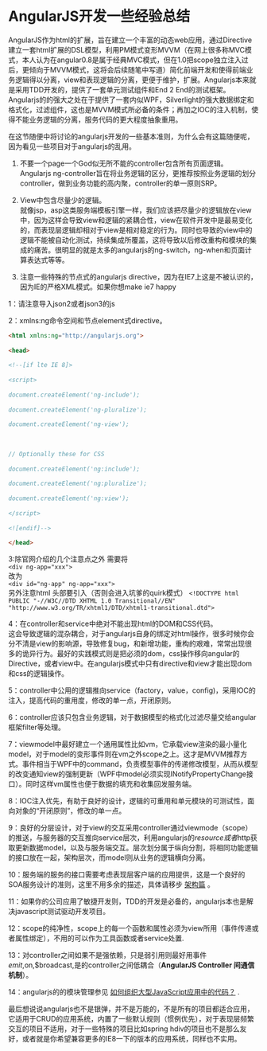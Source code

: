 # AngularJS开发一些经验总结

AngularJS作为html的扩展，旨在建立一个丰富的动态web应用，通过Directive建立一套html扩展的DSL模型，利用PM模式变形MVVM（在网上很多称MVC模式，本人认为在angular0.8是属于经典MVC模式，但在1.0把scope独立注入过后，更倾向于MVVM模式，这将会后续随笔中写道）简化前端开发和使得前端业务逻辑得以分离，view和表现逻辑的分离，更便于维护，扩展。Angularjs本来就是采用TDD开发的，提供了一套单元测试组件和End 2 End的测试框架。Angularjs的的强大之处在于提供了一套内似WPF，Silverlight的强大数据绑定和格式化，过滤组件，这也是MVVM模式所必备的条件；再加之IOC的注入机制，使得不能业务逻辑的分离，服务代码的更大程度抽象重用。   

在这节随便中将讨论的angularjs开发的一些基本准则，为什么会有这篇随便呢，因为看见一些项目对于angularjs的乱用。

1. 不要一个page一个God似无所不能的controller包含所有页面逻辑。  
Angularjs ng-controller旨在将业务逻辑的区分，更推荐按照业务逻辑的划分controller，做到业务功能的高内聚，controller的单一原则SRP。   

2. View中包含尽量少的逻辑。   
就像jsp，asp这类服务端模板引擎一样，我们应该把尽量少的逻辑放在view中，因为这样会导致view和逻辑的紧耦合性，view在软件开发中是最易变化的，而表现层逻辑却相对于view是相对稳定的行为。同时也导致的view中的逻辑不能被自动化测试，持续集成所覆盖，这将导致以后修改重构和模块的集成的痛苦。很明显的就是太多的angularjs的ng-switch，ng-when和页面计算表达式等等。   

3. 注意一些特殊的节点式的angularjs directive，因为在IE7上这是不被认识的，因为IE的严格XML模式。如果你想make ie7 happy        


1：请注意导入json2或者json3的js        

2：xmlns:ng命令空间和节点element式directive。     
```html
<html xmlns:ng="http://angularjs.org">
 
<head>
 
<!--[if lte IE 8]>
 
<script>
 
document.createElement('ng-include');
 
document.createElement('ng-pluralize');
 
document.createElement('ng-view');
 
 
 
// Optionally these for CSS
 
document.createElement('ng:include');
 
document.createElement('ng:pluralize');
 
document.createElement('ng:view');
 
</script>
 
<![endif]-->
 
</head>
```


3:除官网介绍的几个注意点之外 需要将   
`<div ng-app="xxx">`    
改为    
`<div id="ng-app" ng-app="xxx">`    
另外注意html 头部要引入（否则会进入坑爹的quirk模式）
`<!DOCTYPE html PUBLIC "-//W3C//DTD XHTML 1.0 Transitional//EN" "http://www.w3.org/TR/xhtml1/DTD/xhtml1-transitional.dtd">`      

4：在controller和service中绝对不能出现html的DOM和CSS代码。    
这会导致逻辑的混杂耦合，对于angularjs自身的绑定对html操作，很多时候你会分不清是view的影响源，导致修复bug，和新增功能，重构的艰难，常常出现很多的诡异行为。最好的实践模式则是把必须的dom，css操作移向angular的Directive，或者view中。在angularjs模式中只有directive和view才能出现dom和css的逻辑操作。    

5：controller中公用的逻辑推向service（factory，value，config)，采用IOC的注入，提高代码的重用度，修改的单一点，开闭原则。    

6：controller应该只包含业务逻辑，对于数据模型的格式化过滤尽量交给angular框架filter等处理。   

7：viewmodel中最好建立一个通用属性比如vm，它承载view渲染的最小量化model，对于model的变形事件则在vm之外scope之上。这才是MVVM推荐方式。事件相当于WPF中的command，负责模型事件的传递修改模型，从而从模型的改变通知view的强制更新（WPF中model必须实现INotifyPropertyChange接口）。同时这样vm属性也便于数据的填充和收集回发服务端。    

8：IOC注入优先，有助于良好的设计，逻辑的可重用和单元模块的可测试性，面向对象的“开闭原则”，修改的单一点。    

9：良好的分层设计，对于view的交互采用controller通过viewmode（scope）的推送，与服务器的交互推向service层次，利用angularjs的$resource或者$http获取更新数据model，以及与服务端交互。层次划分属于纵向分割，将相同功能逻辑的接口放在一起，架构层次，而model则从业务的逻辑横向分离。    

10：服务端的服务的接口需要考虑表现层客户端的应用提供，这是一个良好的SOA服务设计的准则，这里不用多余的描述，具体请移步 [架构篇](http://www.cnblogs.com/whitewolf/category/379884.html) 。    

11：如果你的公司应用了敏捷开发则，TDD的开发是必备的，angularjs本也是解决javascript测试驱动开发项目。    

12：scope的纯净性，scope上的每一个函数和属性必须为view所用（事件传递或者属性绑定），不用的可以作为工具函数或者service处置.    

13：对controller之间如果不是强依赖，只是弱引用则最好用事件$emit,$on,$broadcast,是的controller之间低耦合（**AngularJS Controller 间通信机制**）。   

14：angularjs的的模块管理参见 [如何组织大型JavaScript应用中的代码？](blog/js-notes/如何组织大型JavaScript应用中的代码？.md) .  

最后想说说angularjs也不是银弹，并不是万能的，不是所有的项目都适合应用，它适用于CRUD的应用系统，内置了一些默认规则（惯例优先），对于表现层频繁交互的项目不适用，对于一些特殊的项目比如spring hdiv的项目也不是那么友好，或者就是你希望兼容更多的IE8一下的版本的应用系统，同样也不实用。  
